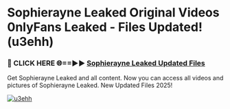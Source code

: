 # Sophierayne Leaked Original Videos 0nlyFans Leaked - Files Updated! (u3ehh)

<h3>🔴 CLICK HERE 🌐==►► <a href="https://tinyurl.com/ehrbuxhb" rel="nofollow">Sophierayne Leaked Updated Files</a></h3>

Get Sophierayne Leaked and all content. Now you can access all videos and pictures of Sophierayne Leaked. New Updated Files 2025!

[![u3ehh](https://i.imgur.com/lVYEuWS.gif)](https://tinyurl.com/ehrbuxhb)
